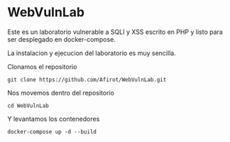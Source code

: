 # WebVulnLab
Este es un laboratorio vulnerable a SQLI y XSS escrito en PHP y listo para ser desplegado en docker-compose.

La instalacion y ejecucion del laboratorio es muy sencilla.

Clonamos el repositorio

`git clone https://github.com/Afirot/WebVulnLab.git`

Nos movemos dentro del repositorio

```cd WebVulnLab```

Y levantamos los contenedores

`docker-compose up -d --build`
